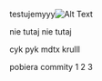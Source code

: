testujemyyy![Alt Text](https://picsum.photos/id/8/200/300)

nie tutaj nie tutaj 

cyk pyk mdtx krulll


pobiera commity 1 2 3